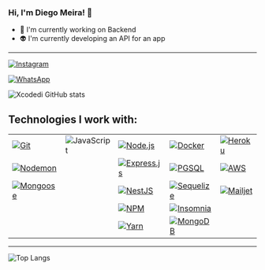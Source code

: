 ### Hi, I'm Diego Meira! 👋

- 👾 I'm currently working on Backend
- 👽 I'm currently developing an API for an app

---

[![Instagram](https://img.shields.io/badge/Instagram-E4405F?style=for-the-badge&logo=instagram&logoColor=white)](https://www.instagram.com/diegomeiraaa/)

[![WhatsApp](https://img.shields.io/badge/WhatsApp-25D366?style=for-the-badge&logo=whatsapp&logoColor=white)](https://api.whatsapp.com/send?phone=5554999914553)

![Xcodedi GitHub stats](https://github-readme-stats.vercel.app/api?username=xcodedi&show_icons=true&theme=tokyonight)

## Technologies I work with:

|                                                                                                                                       |                                                                                                                   |                                                                                                                                |                                                                                                                                            |                                                                                                                                     |
| ------------------------------------------------------------------------------------------------------------------------------------- | ----------------------------------------------------------------------------------------------------------------- | ------------------------------------------------------------------------------------------------------------------------------ | ------------------------------------------------------------------------------------------------------------------------------------------ | ----------------------------------------------------------------------------------------------------------------------------------- |
| [![Git](https://img.shields.io/badge/Git-E44C30?style=for-the-badge&logo=git&logoColor=white)](https://git-scm.com)                   | ![JavaScript](https://img.shields.io/badge/JavaScript-F7DF1E?style=for-the-badge&logo=javascript&logoColor=black) | [![Node.js](https://img.shields.io/badge/Node.js-43853D?style=for-the-badge&logo=node.js&logoColor=white)](https://nodejs.org) | [![Docker](https://img.shields.io/badge/Docker-2496ED?style=for-the-badge&logo=docker&logoColor=white)](https://www.docker.com)            | [![Heroku](https://img.shields.io/badge/Heroku-430098?style=for-the-badge&logo=heroku&logoColor=white)](https://www.heroku.com)     |
| [![Nodemon](https://img.shields.io/badge/Nodemon-gren?style=for-the-badge&logo=nodemon&logoColor=white)](https://nodemon.io)          |                                                                                                                   | [![Express.js](https://img.shields.io/badge/Express.js-404D59?style=for-the-badge)](https://expressjs.com)                     | [![PGSQL](https://img.shields.io/badge/PostgreSQL-316192?style=for-the-badge&logo=postgresql&logoColor=white)](https://www.postgresql.org) | [![AWS](https://img.shields.io/badge/AWS-232F3E?style=for-the-badge&logo=amazonaws&logoColor=white)](https://aws.amazon.com)        |
| [![Mongoose](https://img.shields.io/badge/Mongoose-880000?style=for-the-badge&logo=mongoose&logoColor=white)](https://mongoosejs.com) |                                                                                                                   | [![NestJS](https://img.shields.io/badge/NestJS-EE0088?style=for-the-badge&logo=nestjs&logoColor=white)](https://nestjs.com)    | [![Sequelize](https://img.shields.io/badge/Sequelize-007ACC?style=for-the-badge&logo=sequelize&logoColor=white)](https://sequelize.org)    | [![Mailjet](https://img.shields.io/badge/Mailjet-8A2BE2?style=for-the-badge&logo=mailjet&logoColor=white)](https://www.mailjet.com) |
|                                                                                                                                       |                                                                                                                   | [![NPM](https://img.shields.io/badge/npm-CB3837?style=for-the-badge&logo=npm&logoColor=white)](https://www.npmjs.com)          | [![Insomnia](https://img.shields.io/badge/Insomnia-5849BE?style=for-the-badge&logo=insomnia&logoColor=white)](https://insomnia.rest)       |                                                                                                                                     |
|                                                                                                                                       |                                                                                                                   | [![Yarn](https://img.shields.io/badge/Yarn-3C4D9D?style=for-the-badge&logo=yarn&logoColor=white)](https://yarnpkg.com)         | [![MongoDB](https://img.shields.io/badge/MongoDB-4EA94B?style=for-the-badge&logo=mongodb&logoColor=white)](https://www.mongodb.com)        |

---

![Top Langs](https://github-readme-stats.vercel.app/api/top-langs/?username=xcodedi&layout=compact)
